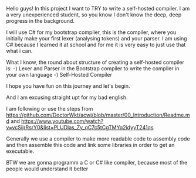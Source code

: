 Hello guys!
In this project I want to TRY to write a self-hosted compiler.
I am a very unexperienced student, so you know I don't know the deep, deep progress in the background.

I will use C# for my bootstrap compiler, this is the compiler, where you initially make your first lexer (analysing tokens) and your parser. I am using C# because I learned it at school and for me it is very easy
to just use that what i can.

What I know, the round about structure of creating a self-hosted compiler is:
 -) Lexer and Parser in the Bootstrap compiler to write the compiler in your own language
 -) Self-Hosted Compiler

I hope you have fun on this journey and let's begin.

And I am excusing straight upt for my bad english.

I am following or use the steps from https://github.com/DoctorWkt/acwj/blob/master/00_Introduction/Readme.md and https://www.youtube.com/watch?v=vcSijrRsrY0&list=PLUDlas_Zy_qC7c5tCgTMYq2idyyT241qs


Generally we use a compiler to make more readable code to assembly code and then assemble this code and link some libraries in order to get an executable.

BTW we are gonna programm a C or C# like compiler, because most of the people would understand it better
